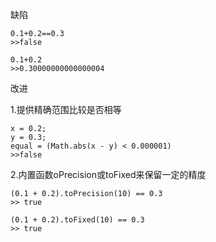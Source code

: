 缺陷

```
0.1+0.2==0.3
>>false

0.1+0.2
>>0.30000000000000004
```

改进

1.提供精确范围比较是否相等

```
x = 0.2;
y = 0.3;
equal = (Math.abs(x - y) < 0.000001)
>>false
```

2.内置函数oPrecision或toFixed来保留一定的精度

```
(0.1 + 0.2).toPrecision(10) == 0.3
>> true

(0.1 + 0.2).toFixed(10) == 0.3
>> true
```

